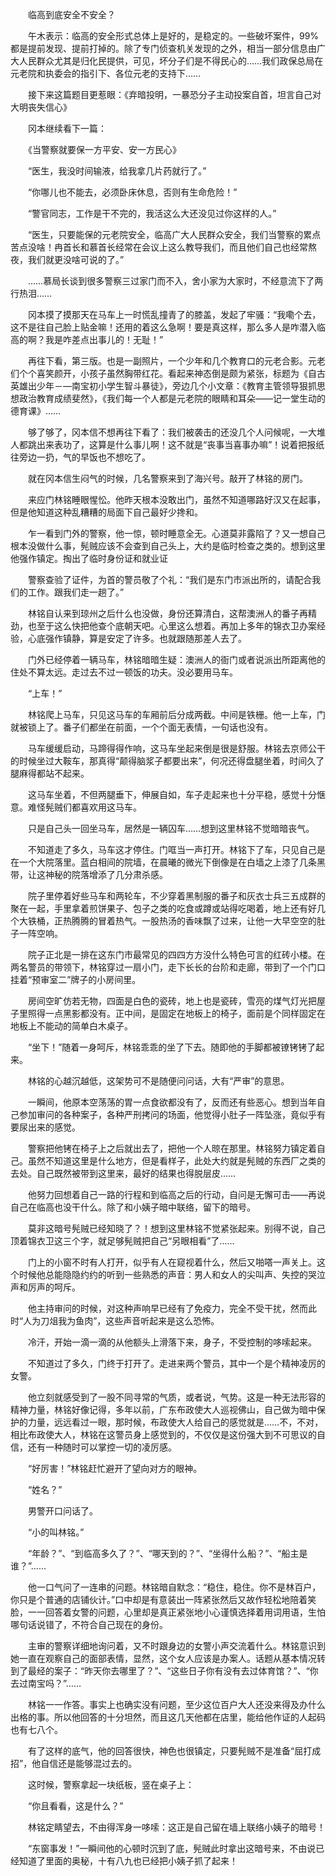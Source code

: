 　　临高到底安全不安全？

　　午木表示：临高的安全形式总体上是好的，是稳定的。一些破坏案件，99%都是提前发现、提前打掉的。除了专门侦查机关发现的之外，相当一部分信息由广大人民群众尤其是归化民提供，可见，坏分子们是不得民心的……我们政保总局在元老院和执委会的指引下、各位元老的支持下……

　　接下来这篇题目更惹眼：《弃暗投明，一暴恐分子主动投案自首，坦言自己对大明丧失信心》

　　冈本继续看下一篇：

　　《当警察就要保一方平安、安一方民心》

　　“医生，我没时间输液，给我拿几片药就行了。”

　　“你哪儿也不能去，必须卧床休息，否则有生命危险！”

　　“警官同志，工作是干不完的，我活这么大还没见过你这样的人。”

　　“医生，只要能保的元老院安全，临高广大人民群众安全，我们当警察的累点苦点没啥！冉首长和慕首长经常在会议上这么教导我们，而且他们自己也经常熬夜，我们就更没啥可说的了。”

　　……慕局长谈到很多警察三过家门而不入，舍小家为大家时，不经意流下了两行热泪……

　　冈本摸了摸那天在马车上一时慌乱撞青了的膝盖，发起了牢骚：“我嘞个去，这不是往自己脸上贴金嘛！还用的着这么急啊！要是真这样，那么多人是咋潜入临高的啊？我是咋差点出事儿的！无耻！”

　　再往下看，第三版。也是一副照片，一个少年和几个教育口的元老合影。元老们个个喜笑颜开，小孩子虽然胸带红花。看起来神态倒是颇为紧张，标题为《自古英雄出少年－—南宝初小学生智斗暴徒》，旁边几个小文章：《教育主管领导狠抓思想政治教育成绩斐然》，《我们每一个人都是元老院的眼睛和耳朵——记一堂生动的德育课》……

　　够了够了，冈本信不想再往下看了：我们被袭击的还没几个人问候呢，一大堆人都跳出来表功了，这算是什么事儿啊！这不就是“丧事当喜事办嘛”！说着把报纸往旁边一扔，气的早饭也不想吃了。

　　就在冈本信生闷气的时候，几名警察来到了海兴号。敲开了林铭的房门。

　　来应门林铭睡眼惺忪。他昨天根本没敢出门，虽然不知道哪路好汉又在起事，但是他知道这种乱糟糟的局面下自己最好少搀和。

　　乍一看到门外的警察，他一惊，顿时睡意全无。心道莫非露陷了？又一想自己根本没做什么事，髡贼应该不会查到自己头上，大约是临时检查之类的。想到这里他强作镇定。掏出了临时身份证和就业证

　　警察查验了证件，为首的警员敬了个礼：“我们是东门市派出所的，请配合我们的工作。跟我们走一趟了。”

　　林铭自认来到琼州之后什么也没做，身份还算清白，这帮澳洲人的番子再精劲，也至于这么快把他查个底朝天吧。心里这么想着。再加上多年的锦衣卫办案经验，心底强作镇静，算是安定了许多。也就跟随那差人去了。

　　门外已经停着一辆马车，林铭暗暗生疑：澳洲人的衙门或者说派出所距离他的住处不算太远。走过去不过一顿饭的功夫。没必要用马车。

　　“上车！”

　　林铭爬上马车，只见这马车的车厢前后分成两截。中间是铁栅。他一上车，门就被锁上了。番子们都坐在前面，一个个面无表情，一句话也没有。

　　马车缓缓启动，马蹄得得作响，这马车坐起来倒是很是舒服。林铭去京师公干的时候坐过大鞍车，那真得“颠得脑浆子都要出来”，何况还得盘腿坐着，时间久了腿麻得都站不起来。

　　这马车坐着，不但两腿垂下，伸展自如，车子走起来也十分平稳，感觉十分惬意。难怪髡贼们都喜欢用这马车。

　　只是自己头一回坐马车，居然是一辆囚车……想到这里林铭不觉暗暗丧气。

　　不知道走了多久，马车这才停住。门哐当一声打开。林铭下了车，只见自己是在一个大院落里。蓝白相间的院墙，在晨曦的微光下倒像是在白墙之上漆了几条黑带，让这神秘的院落增添了几分肃杀感。

　　院子里停着好些马车和两轮车，不少穿着黑制服的番子和灰衣士兵三五成群的聚在一起，手里拿着煎饼果子、包子之类的吃食或蹲或站得吃喝着，地上还有好几个大铁桶，正热腾腾的冒着热气。一股热汤的香味飘了过来，让他一大早空空的肚子一阵空响。

　　院子正北是一排在这东门市最常见的四四方方没什么特色可言的红砖小楼。在两名警员的带领下，林铭穿过一扇小门，走下长长的台阶和走廊，带到了一个门口挂着“预审室二”牌子的小房间里。

　　房间空旷仿若无物，四面是白色的瓷砖，地上也是瓷砖，雪亮的煤气灯光把屋子里照得一点黑影都没有。正中间，是固定在地板上的椅子，面前是个同样固定在地板上不能动的简单白木桌子。

　　“坐下！”随着一身呵斥，林铭乖乖的坐了下去。随即他的手脚都被镣铐铐了起来。

　　林铭的心越沉越低，这架势可不是随便问问话，大有“严审”的意思。

　　一瞬间，他原本空荡荡的胃一点食欲都没有了，反而还有些恶心。想到当年自己参加审问的各种案子，各种严刑拷问的场面，他觉得小肚子一阵坠涨，竟似乎有要尿出来的感觉。

　　警察把他铐在椅子上之后就出去了，把他一个人晾在那里。林铭努力镇定着自己。虽然不知道这里是什么地方，但是看样子，此处大约就是髡贼的东西厂之类的去处。自己既然被带到这里来，最好的结果也得脱层皮……

　　他努力回想着自己一路的行程和到临高之后的行动，自问是无懈可击——再说自己在临高也没干什么。除了和小姨子暗中联络，留下的暗号。

　　莫非这暗号髡贼已经知晓了？！想到这里林铭不觉紧张起来。别得不说，自己顶着锦衣卫这三个字，就足够髡贼把自己“另眼相看”了……

　　门上的小窗不时有人打开，似乎有人在窥视着什么，然后又啪嗒一声关上。这个时候他总能隐隐约约的听到一些熟悉的声音：男人和女人的尖叫声、失控的哭泣声和厉声的呵斥。

　　他主持审问的时候，对这种声响早已经有了免疫力，完全不受干扰，然而此时“人为刀俎我为鱼肉”，这些声音听起来是这么恐怖。

　　冷汗，开始一滴一滴的从他额头上滑落下来，身子，不受控制的哆嗦起来。

　　不知道过了多久，门终于打开了。走进来两个警员，其中一个是个精神凌厉的女警。

　　他立刻就感受到了一股不同寻常的气质，或者说，气势。这是一种无法形容的精神力量，林铭好像记得，多年以前，广东布政使大人巡视佛山，自己做为暗中保护的力量，远远看过一眼，那时候，布政使大人给自己的感觉就是……不，不对，相比布政使大人，林铭在这警员身上感觉到的，不仅仅是这份强大到不可思议的自信，还有一种随时可以掌控一切的凌厉感。

　　“好厉害！”林铭赶忙避开了望向对方的眼神。

　　“姓名？”

　　男警开口问话了。

　　“小的叫林铭。”

　　“年龄？”、“到临高多久了？”、“哪天到的？”、“坐得什么船？”、“船主是谁？”……

　　他一口气问了一连串的问题。林铭暗自默念：“稳住，稳住。你不是林百户，你只是个普通的店铺伙计。”口中却是有意装出一阵紧张然后又故作轻松地陪着笑脸，一一回答着女警的问题，心里却是真正紧张地小心谨慎选择着用词用语，生怕哪句话说错了，不符合自己现在的身份。

　　主审的警察详细地询问着，又不时跟身边的女警小声交流着什么。林铭意识到她一直在观察自己的面部表情，显然，这个女人应该是办案人。话题从基本情况转到了最经的案子：“昨天你去哪里了？”、“这些日子你有没有去过体育馆？”、“你去过南宝吗？”……

　　林铭一一作答。事实上也确实没有问题，至少这位百户大人还没来得及办什么出格的事。所以他回答的十分坦然，而且这几天他都在店里，能给他作证的人起码也有七八个。

　　有了这样的底气，他的回答很快，神色也很镇定，只要髡贼不是准备“屈打成招”，他自信还是能够混过去的。

　　这时候，警察拿起一块纸板，竖在桌子上：

　　“你且看看，这是什么？”

　　林铭定睛望去，不由得浑身一哆嗦：这正是自己留在墙上联络小姨子的暗号！

　　“东窗事发！”一瞬间他的心顿时沉到了底，髡贼此时拿出这暗号来，不由说已经知道了里面的奥秘，十有八九也已经把小姨子抓了起来！

